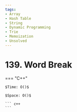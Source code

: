```yaml
---
tags:
- Array
- Hash Table
- String
- Dynamic Programming
- Trie
- Memoization
- Unsolved
---
```



# 139. Word Break

=== "C++"

    $Time: O()$

    $Space: O()$

    ``` c++
    ```